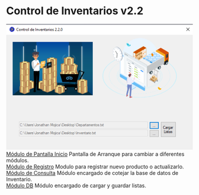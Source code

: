 # Control de Inventarios v2.2
![alt text](./img/CE.png)
[Módulo de Pantalla Inicio](./Read/PInicio.md) Pantalla de Arranque para cambiar a diferentes módulos.  
[Módulo de Registro](./Read/MRegistro.md) Modulo para registrar nuevo producto o actualizarlo.  
[Módulo de Consulta](./Read/MConsulta.md) Módulo encargado de cotejar la base de datos de Inventario.  
[Módulo DB](./Read/DB.md) Módulo encargado de cargar y guardar listas.  